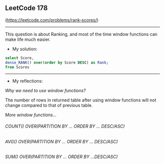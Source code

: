 ## LeetCode 178 
(https://leetcode.com/problems/rank-scores/)

--------------------------------------------------

This question is about Ranking, and most of the time window functions can make life much easier.

* My solution:

~~~~sql
select Score,
dense_RANK() over(order by Score DESC) as Rank;
from Scores
~~~~

------------------------------------------------------------
* My reflections:

*Why we need to use window functions?*

The number of rows in returned table after using window functions will not change compared to that of previous table.

*More window functions...*

###### COUNT() OVER(PARTITION BY ... ORDER BY ... DESC/ASC)

###### AVG() OVER(PARTITION BY ... ORDER BY ... DESC/ASC)

###### SUM() OVER(PARTITION BY ... ORDER BY ...DESC/ASC)









